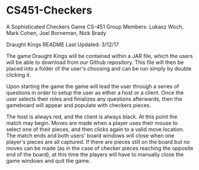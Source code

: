 # CS451-Checkers
A Sophisticated Checkers Game
CS-451 Group Members: Lukasz Woch, Mark Cohen, Joel Borneman, Nick Brady

Draught Kings README
Last Updated: 3/12/17



The game Draught Kings will be contained within a JAR file, which the users will be able to download from our Github repository.
This file will then be placed into a folder of the user's choosing and can be run simply by double clicking it.

Upon starting the game the game will lead the user through a series of questions in order to setup the user as either a host or a client.
Once the user selects their roles and finializes any questions afterwards, then the gameboard will appear and populate with checkers pieces.

The host is always red, and the client is always black. At this point the match may begin.
Moves are made when a player uses their mouse to select one of their pieces, and then clicks again to a valid move location.
The match ends and both users' board windows will close when one player's pieces are all captured.
If there are pieces still on the board but no moves can be made (as in the case of checker pieces reaching the opposite end of the board),
at this time the players will have to manually close the game windows and quit the game.
